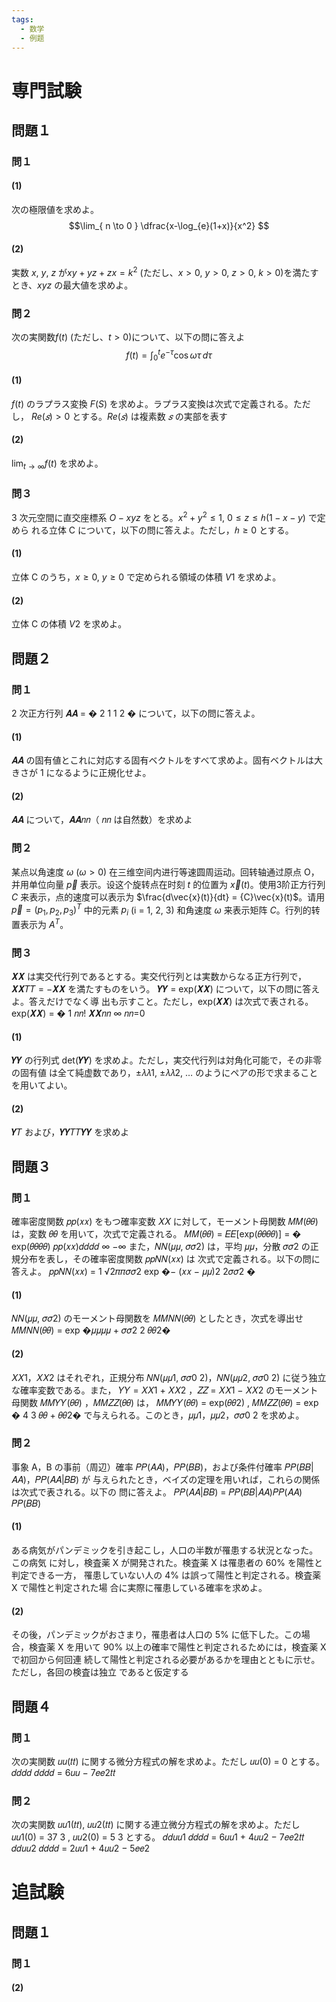 ```yaml
---
tags:
  - 数学
  - 例题
---
```

# 専門試験

## 問題１

### 問１
#### (1)
次の極限値を求めよ。
$$\lim_{ n \to 0 } \dfrac{x-\log_{e}(1+x)}{x^2}  $$
#### (2)
実数 $x$, $y$, $z$ が$xy+yz+zx=k^2$ (ただし、$x>0$, $y>0$, $z>0$, $k>0$)を満たすとき、$xyz$ の最大値を求めよ。

### 問２
次の実関数$f(t)$ (ただし、$t>0$)について、以下の問に答えよ
$$f(t)=\int_{0}^{t} e^{ -\tau }\cos \omega \tau\, d\tau $$
#### (1)
$f(t)$ のラプラス変換 $F(S)$ を求めよ。ラプラス変換は次式で定義される。ただし， $Re(𝑠) > 0$ とする。$Re(𝑠)$ は複素数 $𝑠$ の実部を表す

#### (2)
$\lim_{ t \to \infty }f(t)$ を求めよ。

### 問３
3 次元空間に直交座標系 $O-xyz$ をとる。$x^2 + y^2 \leq 1$, $0 \leq z \leq ℎ (1 − x − y)$ で定めら れる立体 C について，以下の問に答えよ。ただし，$ℎ \geq 0$ とする。 
#### (1) 
立体 C のうち，$x \geq 0$, $y \geq 0$ で定められる領域の体積 $V1$ を求めよ。 
#### (2) 
立体 C の体積 $V2$ を求めよ。


## 問題２
### 問１
2 次正方行列 𝑨𝑨 = � 2 1 1 2 � について，以下の問に答えよ。 
#### (1) 
𝑨𝑨 の固有値とこれに対応する固有ベクトルをすべて求めよ。固有ベクトルは大きさが 1 になるように正規化せよ。 
#### (2) 
𝑨𝑨 について，𝑨𝑨𝑛𝑛（ 𝑛𝑛 は自然数）を求めよ
### 問２
某点以角速度 $\omega$ ($\omega > 0$) 在三维空间内进行等速圆周运动。回转轴通过原点 O，并用单位向量 $\vec{p}$ 表示。设这个旋转点在时刻 $t$ 的位置为 $\vec{x}(t)$。使用3阶正方行列 ${C}$ 来表示，点的速度可以表示为 $\frac{d\vec{x}(t)}{dt} = {C}\vec{x}(t)$。请用 $\vec{p} = (p_1, p_2, p_3)^T$ 中的元素 $p_i$ (i = 1, 2, 3) 和角速度 $\omega$ 来表示矩阵 ${C}$。行列的转置表示为 ${A}^T$。
### 問３
𝑿𝑿 は実交代行列であるとする。実交代行列とは実数からなる正方行列で，𝑿𝑿𝑇𝑇 = −𝑿𝑿 を満たすものをいう。 𝒀𝒀 = exp(𝑿𝑿) について，以下の問に答えよ。答えだけでなく導 出も示すこと。ただし，exp(𝑿𝑿) は次式で表される。 exp(𝑿𝑿) = � 1 𝑛𝑛! 𝑿𝑿𝑛𝑛 ∞ 𝑛𝑛=0

#### (1)
𝒀𝒀 の行列式 det(𝒀𝒀) を求めよ。ただし，実交代行列は対角化可能で，その非零の固有値 は全て純虚数であり，±𝜆𝜆1, ±𝜆𝜆2, … のようにペアの形で求まることを用いてよい。
#### (2)
𝒀𝑇 および，𝒀𝒀𝑇𝑇𝒀𝒀 を求めよ

## 問題３
### 問１
確率密度関数 𝑝𝑝(𝑥𝑥) をもつ確率変数 𝑋𝑋 に対して，モーメント母関数 𝑀𝑀(𝜃𝜃) は，変数 𝜃𝜃 を用いて，次式で定義される。 𝑀𝑀(𝜃𝜃) = 𝐸𝐸[exp(𝜃𝜃𝜃𝜃)] = � exp(𝜃𝜃𝜃𝜃) 𝑝𝑝(𝑥𝑥)𝑑𝑑𝑑𝑑 ∞ −∞ また，𝑁𝑁(𝜇𝜇, 𝜎𝜎2) は，平均 𝜇𝜇，分散 𝜎𝜎2 の正規分布を表し，その確率密度関数 𝑝𝑝𝑁𝑁(𝑥𝑥) は 次式で定義される。以下の問に答えよ。 𝑝𝑝𝑁𝑁(𝑥𝑥) = 1 √2𝜋𝜋𝜎𝜎2 exp �− (𝑥𝑥 − 𝜇𝜇)2 2𝜎𝜎2 � 
#### (1) 
𝑁𝑁(𝜇𝜇, 𝜎𝜎2) のモーメント母関数を 𝑀𝑀𝑁𝑁(𝜃𝜃) としたとき，次式を導出せ
𝑀𝑀𝑁𝑁(𝜃𝜃) = exp �𝜇𝜇𝜇𝜇 + 𝜎𝜎2 2 𝜃𝜃2�
#### (2)
𝑋𝑋1，𝑋𝑋2 はそれぞれ，正規分布 𝑁𝑁(𝜇𝜇1, 𝜎𝜎0 2)，𝑁𝑁(𝜇𝜇2, 𝜎𝜎0 2) に従う独立な確率変数である。また， 𝑌𝑌 = 𝑋𝑋1 + 𝑋𝑋2 ，𝑍𝑍 = 𝑋𝑋1 − 𝑋𝑋2 のモーメント母関数 𝑀𝑀𝑌𝑌(𝜃𝜃) ，𝑀𝑀𝑍𝑍(𝜃𝜃) は， 𝑀𝑀𝑌𝑌(𝜃𝜃) = exp(𝜃𝜃2) , 𝑀𝑀𝑍𝑍(𝜃𝜃) = exp � 4 3 𝜃𝜃 + 𝜃𝜃2� で与えられる。このとき，𝜇𝜇1，𝜇𝜇2，𝜎𝜎0 2 を求めよ。

### 問２
事象 A，B の事前（周辺）確率 𝑃𝑃(𝐴𝐴)，𝑃𝑃(𝐵𝐵)，および条件付確率 𝑃𝑃(𝐵𝐵|𝐴𝐴)，𝑃𝑃(𝐴𝐴|𝐵𝐵) が 与えられたとき，ベイズの定理を用いれば，これらの関係は次式で表される。以下の 問に答えよ。 𝑃𝑃(𝐴𝐴|𝐵𝐵) = 𝑃𝑃(𝐵𝐵|𝐴𝐴)𝑃𝑃(𝐴𝐴) 𝑃𝑃(𝐵𝐵) 
#### (1) 
ある病気がパンデミックを引き起こし，人口の半数が罹患する状況となった。この病気 に対し，検査薬 X が開発された。検査薬 X は罹患者の 60% を陽性と判定できる一方， 罹患していない人の 4% は誤って陽性と判定される。検査薬 X で陽性と判定された場 合に実際に罹患している確率を求めよ。 
#### (2) 
その後，パンデミックがおさまり，罹患者は人口の 5% に低下した。この場合，検査薬 X を用いて 90% 以上の確率で陽性と判定されるためには，検査薬 X で初回から何回連 続して陽性と判定される必要があるかを理由とともに示せ。ただし，各回の検査は独立 であると仮定する

## 問題４
### 問１
次の実関数 𝑢𝑢(𝑡𝑡) に関する微分方程式の解を求めよ。ただし 𝑢𝑢(0) = 0 とする。 𝑑𝑑𝑑𝑑 𝑑𝑑𝑑𝑑 = 6𝑢𝑢 − 7𝑒𝑒2𝑡𝑡 
### 問２
次の実関数 𝑢𝑢1(𝑡𝑡), 𝑢𝑢2(𝑡𝑡) に関する連立微分方程式の解を求めよ。ただし 𝑢𝑢1(0) = 37 3 , 𝑢𝑢2(0) = 5 3 とする。 𝑑𝑑𝑢𝑢1 𝑑𝑑𝑑𝑑 = 6𝑢𝑢1 + 4𝑢𝑢2 − 7𝑒𝑒2𝑡𝑡 𝑑𝑑𝑢𝑢2 𝑑𝑑𝑑𝑑 = 2𝑢𝑢1 + 4𝑢𝑢2 − 5𝑒𝑒2


# 追試験
## 問題１
### 問１
#### (2)